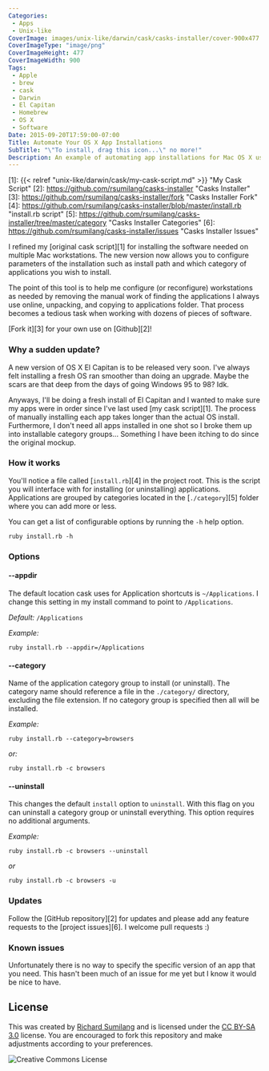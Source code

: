 ```yaml
---
Categories:
 - Apps
 - Unix-like
CoverImage: images/unix-like/darwin/cask/casks-installer/cover-900x477.png
CoverImageType: "image/png"
CoverImageHeight: 477
CoverImageWidth: 900
Tags:
 - Apple
 - brew
 - cask
 - Darwin
 - El Capitan
 - Homebrew
 - OS X
 - Software
Date: 2015-09-20T17:59:00-07:00
Title: Automate Your OS X App Installations
SubTitle: "\"To install, drag this icon...\" no more!"
Description: An example of automating app installations for Mac OS X using Homebrew and Cask.
---
```


[1]: {{< relref "unix-like/darwin/cask/my-cask-script.md" >}} "My Cask Script"
[2]: https://github.com/rsumilang/casks-installer "Casks Installer"
[3]: https://github.com/rsumilang/casks-installer/fork "Casks Installer Fork"
[4]: https://github.com/rsumilang/casks-installer/blob/master/install.rb "install.rb script"
[5]: https://github.com/rsumilang/casks-installer/tree/master/category "Casks Installer Categories"
[6]: https://github.com/rsumilang/casks-installer/issues "Casks Installer Issues"

I refined my [original cask script][1] for installing the software needed on
multiple Mac workstations. The new version now allows you to configure parameters of
the installation such as install path and which category of applications you
wish to install.

The point of this tool is to help me configure (or reconfigure) workstations as
needed by removing the manual work of finding the applications I always use
online, unpacking, and copying to applications folder. That process becomes a
tedious task when working with dozens of pieces of software.

[Fork it][3] for your own use on [Github][2]!

<!--more-->

### Why a sudden update?

A new version of OS X El Capitan is to be released very soon. I've always felt
installing a fresh OS ran smoother than doing an upgrade. Maybe the scars are
that deep from the days of going Windows 95 to 98? Idk.

Anyways, I'll be doing a fresh install of El Capitan and I wanted to make sure
my apps were in order since I've last used [my cask script][1]. The process of
manually installing each app takes longer than the actual OS install.
Furthermore, I don't need all apps installed in one shot so I broke them up into
installable category groups... Something I have been itching to do since the
original mockup.

### How it works

You'll notice a file called [`install.rb`][4] in the project root. This is the
script you will interface with for installing (or uninstalling) applications.
Applications are grouped by categories located in the [`./category`][5] folder
where you can add more or less.

You can get a list of configurable options by running the `-h` help option.

<pre><code class="language-bash">ruby install.rb -h</code></pre>

### Options

#### --appdir

The default location cask uses for Application shortcuts is `~/Applications`. I
change this setting in my install command to point to `/Applications`.

*Default:* `/Applications`

*Example:*

<pre><code class="language-bash">ruby install.rb --appdir=/Applications</code></pre>

#### --category

Name of the application category group to install (or uninstall). The category
name should reference a file in the `./category/` directory, excluding the file
extension. If no category group is specified then all will be installed.

*Example:*

<pre><code class="language-bash">ruby install.rb --category=browsers</code></pre>

*or:*

<pre><code class="language-bash">ruby install.rb -c browsers</code></pre>

#### --uninstall

This changes the default `install` option to `uninstall`. With this flag on you
can uninstall a category group or uninstall everything. This option requires no additional arguments.

*Example:*

<pre><code class="language-bash">ruby install.rb -c browsers --uninstall</code></pre>

*or*

<pre><code class="language-bash">ruby install.rb -c browsers -u</code></pre>

### Updates

Follow the [GitHub repository][2] for updates and please add any feature
requests to the [project issues][6]. I welcome pull requests :)

### Known issues

Unfortunately there is no way to specify the specific version of an app that you
need. This hasn't been much of an issue for me yet but I know it would be nice
to have.

## License

This was created by [Richard Sumilang](https://richardsumilang.com/) and is
licensed under the [CC BY-SA 3.0](https://creativecommons.org/licenses/by-sa/3.0/)
license. You are encouraged to fork this repository and make adjustments
according to your preferences.

![Creative Commons License](https://i.creativecommons.org/l/by-sa/3.0/88x31.png)
